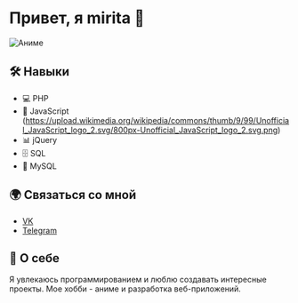 # Привет, я mirita 👋
![Аниме](https://i.pinimg.com/originals/5c/d8/fb/5cd8fb1abdd778bd6c22bf68fbfa1dc5.jpg)

## 🛠 Навыки
- 💻 PHP
- 📜 JavaScript (https://upload.wikimedia.org/wikipedia/commons/thumb/9/99/Unofficial_JavaScript_logo_2.svg/800px-Unofficial_JavaScript_logo_2.svg.png)
- 📊 jQuery
- 🗄️ SQL
- 🐬 MySQL

## 🌍 Связаться со мной
- [VK](https://vk.com/meeymirita)
- [Telegram](https://t.me/meeymirita)

## 🎨 О себе
Я увлекаюсь программированием и люблю создавать интересные проекты. Мое хобби - аниме и разработка веб-приложений.
